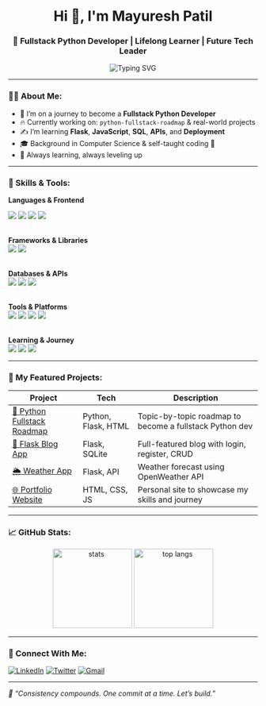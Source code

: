 <h1 align="center">Hi 👋, I'm Mayuresh Patil</h1>
<h3 align="center">🚀 Fullstack Python Developer | Lifelong Learner | Future Tech Leader</h3>

<p align="center">
  <img src="https://readme-typing-svg.demolab.com?font=Fira+Code&weight=500&size=24&pause=1000&color=0A97B0&center=true&vCenter=true&width=600&lines=Building+my+Fullstack+Python+Journey...;Learning+every+single+day!;Frontend+%E2%9D%A4%EF%B8%8F+Backend+%E2%9D%A4%EF%B8%8F+Database+%E2%9D%A4%EF%B8%8F+DevOps;" alt="Typing SVG" />
</p>

---

### 👨‍💻 About Me:
- 🎯 I’m on a journey to become a **Fullstack Python Developer**
- 🔥 Currently working on: `python-fullstack-roadmap` & real-world projects
- ✍️ I’m learning **Flask**, **JavaScript**, **SQL**, **APIs**, and **Deployment**
- 🎓 Background in Computer Science & self-taught coding 🔁
- 🌱 Always learning, always leveling up
---

### 🧠 Skills & Tools:

**Languages & Frontend**  

<img src="https://img.shields.io/badge/Python-3776AB?style=for-the-badge&logo=python&logoColor=white"/>
<img src="https://img.shields.io/badge/JavaScript-F7DF1E?style=for-the-badge&logo=javascript&logoColor=black"/>
<img src="https://img.shields.io/badge/HTML5-E34F26?style=for-the-badge&logo=html5&logoColor=white"/>
<img src="https://img.shields.io/badge/CSS3-1572B6?style=for-the-badge&logo=css3&logoColor=white"/>
<br><br>

**Frameworks & Libraries**  
<img src="https://img.shields.io/badge/Flask-000000?style=for-the-badge&logo=flask&logoColor=white"/>
<img src="https://img.shields.io/badge/Django-092E20?style=for-the-badge&logo=django&logoColor=white"/>
<br><br>

**Databases & APIs**  
<img src="https://img.shields.io/badge/SQLite-003B57?style=for-the-badge&logo=sqlite&logoColor=white"/>
<img src="https://img.shields.io/badge/PostgreSQL-4169E1?style=for-the-badge&logo=postgresql&logoColor=white"/>
<img src="https://img.shields.io/badge/REST%20API-005571?style=for-the-badge"/>
<br><br>

**Tools & Platforms**  
<img src="https://img.shields.io/badge/Git-F05032?style=for-the-badge&logo=git&logoColor=white"/>
<img src="https://img.shields.io/badge/GitHub-181717?style=for-the-badge&logo=github&logoColor=white"/>
<img src="https://img.shields.io/badge/VS%20Code-007ACC?style=for-the-badge&logo=visual-studio-code&logoColor=white"/>
<img src="https://img.shields.io/badge/Postman-FF6C37?style=for-the-badge&logo=postman&logoColor=white"/>
<br><br>

**Learning & Journey**  
<img src="https://img.shields.io/badge/100DaysOfCode-27AE60?style=for-the-badge"/>
<img src="https://img.shields.io/badge/Learning-Fullstack%20Python-orange?style=for-the-badge"/>
<img src="https://img.shields.io/badge/Vadodara%2C%20India-%23007ACC?style=for-the-badge&logo=googlemaps&logoColor=white"/>

---

### 📂 My Featured Projects:

| Project | Tech | Description |
|--------|------|-------------|
| [📘 Python Fullstack Roadmap](https://github.com/Mayuresh1008/python-fullstack-roadmap) | Python, Flask, HTML | Topic-by-topic roadmap to become a fullstack Python dev |
| [📝 Flask Blog App](https://github.com/Mayuresh1008/flask-blog-auth) | Flask, SQLite | Full-featured blog with login, register, CRUD |
| [🌦️ Weather App](https://github.com/Mayuresh1008/weather-flask-app) | Flask, API | Weather forecast using OpenWeather API |
| [🌐 Portfolio Website](https://github.com/Mayuresh1008/react-portfolio) | HTML, CSS, JS | Personal site to showcase my skills and journey |

---

### 📈 GitHub Stats:

<p align="center">
  <img src="https://github-readme-stats.vercel.app/api?username=Mayuresh1008&show_icons=true&theme=radical" alt="stats" height="160"/>
  <img src="https://github-readme-stats.vercel.app/api/top-langs/?username=Mayuresh1008&layout=compact&theme=radical" alt="top langs" height="160"/>
</p>

---

### 🔗 Connect With Me:

[![LinkedIn](https://img.shields.io/badge/LinkedIn-blue?style=flat&logo=linkedin&logoColor=white)](https://linkedin.com/in/mayureshpatil10)
[![Twitter](https://img.shields.io/badge/Twitter-black?style=flat&logo=twitter&logoColor=white)](https://twitter.com/MayureshPatil02)
[![Gmail](https://img.shields.io/badge/Gmail-D14836?style=flat&logo=gmail&logoColor=white)](mailto:mayuresh.patil1008@gmail.com)

---

_🧠 “Consistency compounds. One commit at a time. Let’s build.”_

